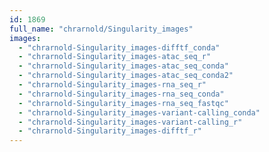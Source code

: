 ```yaml
---
id: 1869
full_name: "chrarnold/Singularity_images"
images: 
  - "chrarnold-Singularity_images-difftf_conda"
  - "chrarnold-Singularity_images-atac_seq_r"
  - "chrarnold-Singularity_images-atac_seq_conda"
  - "chrarnold-Singularity_images-atac_seq_conda2"
  - "chrarnold-Singularity_images-rna_seq_r"
  - "chrarnold-Singularity_images-rna_seq_conda"
  - "chrarnold-Singularity_images-rna_seq_fastqc"
  - "chrarnold-Singularity_images-variant-calling_conda"
  - "chrarnold-Singularity_images-variant-calling_r"
  - "chrarnold-Singularity_images-difftf_r"
---
```

